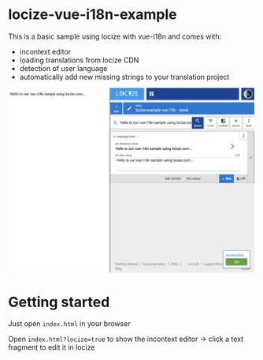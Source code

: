 # locize-vue-i18n-example

This is a basic sample using locize with vue-i18n and comes with:

- incontext editor
- loading translations from locize CDN
- detection of user language
- automatically add new missing strings to your translation project


<img src="https://raw.githubusercontent.com/locize/locize-vue-i18n-example/master/preview.png" alt="vue-i18n incontext editor" width="500">

# Getting started

Just open `index.html` in your browser

Open `index.html?locize=true` to show the incontext editor -> click a text fragment to edit it in locize
